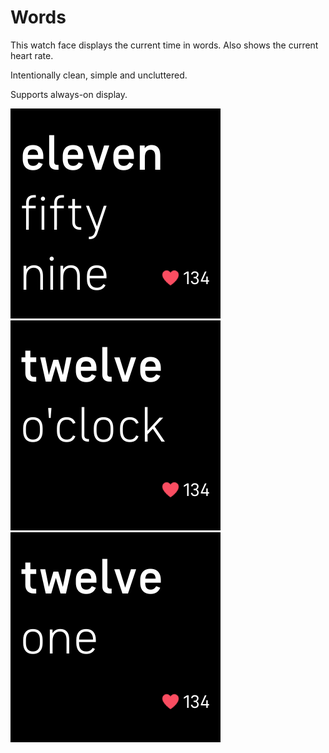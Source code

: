 # Words

This watch face displays the current time in words.
Also shows the current heart rate.

Intentionally clean, simple and uncluttered.

Supports always-on display.

![screenshot 1](./screenshots/screenshot_1.png)
![screenshot 2](./screenshots/screenshot_2.png)
![screenshot 3](./screenshots/screenshot_3.png)

